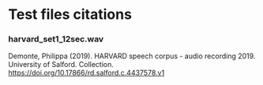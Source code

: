 # Test files citations

### harvard_set1_12sec.wav

Demonte, Philippa (2019). HARVARD speech corpus - audio recording 2019. University of Salford. Collection. https://doi.org/10.17866/rd.salford.c.4437578.v1